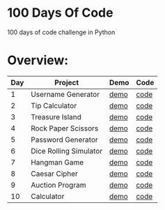 # 100 Days Of Code

100 days of code challenge in Python

# Overview:

| Day | Project                | Demo                                                                            | Code                                                                                              |
| --- | ---------------------- | ------------------------------------------------------------------------------- | ------------------------------------------------------------------------------------------------- |
| 1   | Username Generator     | [demo](https://github.com/dylanbuchi/100-days-of-code/tree/main/src/day_1#demo) | [code](https://github.com/dylanbuchi/100-days-of-code/blob/main/src/day_1/username_generator.py)  |
| 2   | Tip Calculator         | [demo](https://github.com/dylanbuchi/100-days-of-code/tree/main/src/day_2#demo) | [code](https://github.com/dylanbuchi/100-days-of-code/blob/main/src/day_2/tip_calculator.py)      |     |
| 3   | Treasure Island        | [demo](https://github.com/dylanbuchi/100-days-of-code/tree/main/src/day_3#demo) | [code](https://github.com/dylanbuchi/100-days-of-code/blob/main/src/day_3/treasure_island.py)     |     |
| 4   | Rock Paper Scissors    | [demo](https://github.com/dylanbuchi/100-days-of-code/tree/main/src/day_4#demo) | [code](https://github.com/dylanbuchi/100-days-of-code/blob/main/src/day_4/rock_paper_scissors.py) |     |
| 5   | Password Generator     | [demo](https://github.com/dylanbuchi/100-days-of-code/tree/main/src/day_5#demo) | [code](https://github.com/dylanbuchi/100-days-of-code/blob/main/src/day_5/password_generator.py)  |     |
| 6   | Dice Rolling Simulator | [demo](https://github.com/dylanbuchi/100-days-of-code/tree/main/src/day_6#demo) | [code](https://github.com/dylanbuchi/100-days-of-code/blob/main/src/day_6/dice_rolling.py)        |     |
| 7   | Hangman Game           | [demo](https://github.com/dylanbuchi/100-days-of-code/tree/main/src/day_7#demo) | [code](https://github.com/dylanbuchi/100-days-of-code/blob/main/src/day_7/hangman.py)             |     |
| 8  | Caesar Cipher         | [demo](https://github.com/dylanbuchi/100-days-of-code/tree/main/src/day_8#demo) | [code](https://github.com/dylanbuchi/100-days-of-code/blob/main/src/day_8/caesar_cipher.py)             |     |
| 9 | Auction Program        | [demo](https://github.com/dylanbuchi/100-days-of-code/tree/main/src/day_9#demo) | [code](https://github.com/dylanbuchi/100-days-of-code/blob/main/src/day_9/auction_program.py)             |     |
| 10 | Calculator        | [demo](https://github.com/dylanbuchi/100-days-of-code/tree/main/src/day_10#demo) | [code](https://github.com/dylanbuchi/100-days-of-code/blob/main/src/day_10/main.py)             |     |

